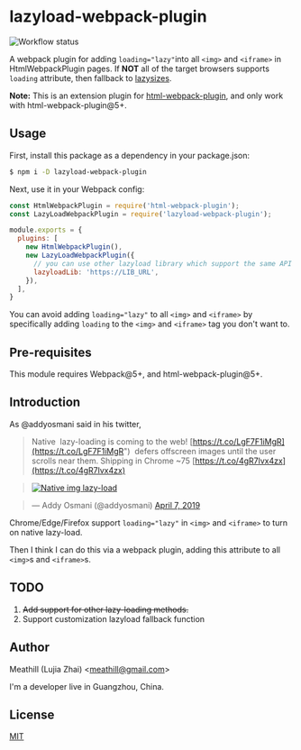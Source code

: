 lazyload-webpack-plugin
=======================

![Workflow status](https://github.com/meathill/lazyload-webpack-plugin/actions/workflows/node.js.yml/badge.svg)

A webpack plugin for adding `loading="lazy"`into all `<img>` and `<iframe>` in
HtmlWebpackPlugin pages. If **NOT** all of the target browsers supports
`loading` attribute, then fallback to [lazysizes](https://github.com/aFarkas/lazysizes).

**Note:** This is an extension plugin for [html-webpack-plugin](https://github.com/ampedandwired/html-webpack-plugin),
and only work with html-webpack-plugin@5+.


Usage
--------

First, install this package as a dependency in your package.json:

```bash
$ npm i -D lazyload-webpack-plugin
```

Next, use it in your Webpack config:

```js
const HtmlWebpackPlugin = require('html-webpack-plugin');
const LazyLoadWebpackPlugin = require('lazyload-webpack-plugin');

module.exports = {
  plugins: [
    new HtmlWebpackPlugin(),
    new LazyLoadWebpackPlugin({
      // you can use other lazyload library which support the same API
      lazyloadLib: 'https://LIB_URL',
    }),
  ],
}
```

You can avoid adding `loading="lazy"` to all `<img>` and `<iframe>` by
specifically adding `loading` to the `<img>` and `<iframe>` tag you don't want
to.

Pre-requisites
--------------

This module requires Webpack@5+, and html-webpack-plugin@5+.


Introduction
------------

As @addyosmani said in his twitter,

> Native <img> lazy-loading is coming to the web! [https://t.co/LgF7F1iMgR](https://t.co/LgF7F1iMgR") <img loading=lazy> defers offscreen images until the user scrolls near them. Shipping in Chrome ~75 [https://t.co/4gR7lvx4zx](https://t.co/4gR7lvx4zx)

> [![Native img lazy-load](https://pbs.twimg.com/media/D3h8TW4UwAAj1jX?format=png&name=medium)](https://pic.twitter.com/luCHEfLkKD)

> &mdash; Addy Osmani (@addyosmani) [April 7, 2019](https://t/witter.com/addyosmani/status/1114777583302799360?ref_src=twsrc%5Etfw)

Chrome/Edge/Firefox support `loading="lazy"` in `<img>` and `<iframe>`
to turn on native lazy-load.

Then I think I can do this via a webpack plugin, adding this attribute to all
`<img>`s and `<iframe>`s.



TODO
--------

1. ~~Add support for other lazy-loading methods.~~
2. Support customization lazyload fallback function


Author
--------

Meathill (Lujia Zhai) <[meathill@gmail.com](mailto:meathill@gmail.com)>

I'm a developer live in Guangzhou, China.


License
--------

[MIT](https://opensource.org/licenses/MIT)
